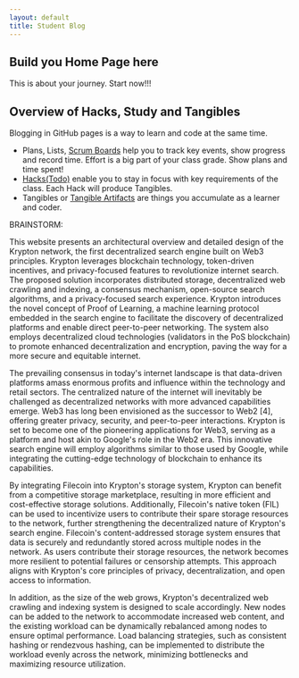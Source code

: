 ```yaml
---
layout: default
title: Student Blog
---
```



## Build you Home Page here 
This is about your journey. Start now!!!

## Overview of Hacks, Study and Tangibles
Blogging in GitHub pages is a way to learn and code at the same time. 

- Plans, Lists, [Scrum Boards](https://clickup.com/blog/scrum-board/) help you to track key events, show progress and record time.  Effort is a big part of your class grade.  Show plans and time spent!
- [Hacks(Todo)](https://levelup.gitconnected.com/six-ultimate-daily-hacks-for-every-programmer-60f5f10feae) enable you to stay in focus with key requirements of the class.  Each Hack will produce Tangibles.
- Tangibles or [Tangible Artifacts](https://en.wikipedia.org/wiki/Artifact_(software_development)) are things you accumulate as a learner and coder. 

BRAINSTORM:

This website presents an architectural overview and detailed design of the Krypton network, the first decentralized search engine built on Web3 principles. Krypton leverages blockchain technology, token-driven incentives, and privacy-focused features to revolutionize internet search. The proposed solution incorporates distributed storage, decentralized web crawling and indexing, a consensus mechanism, open-source search algorithms, and a privacy-focused search experience. Krypton introduces the novel concept of Proof of Learning, a machine learning protocol embedded in the search engine to facilitate the discovery of decentralized platforms and enable direct peer-to-peer networking. The system also employs decentralized cloud technologies (validators in the PoS blockchain) to promote enhanced decentralization and encryption, paving the way for a more secure and equitable internet.

The prevailing consensus in today's internet landscape is that data-driven platforms amass enormous profits and influence within the technology and retail sectors. The centralized nature of the internet will inevitably be challenged as decentralized networks with more advanced capabilities emerge. Web3 has long been envisioned as the successor to Web2 [4], offering greater privacy, security, and peer-to-peer interactions. Krypton is set to become one of the pioneering applications for Web3, serving as a platform and host akin to Google's role in the Web2 era. This innovative search engine will employ algorithms similar to those used by Google, while integrating the cutting-edge technology of blockchain to enhance its capabilities.

By integrating Filecoin into Krypton's storage system, Krypton can benefit from a competitive storage marketplace, resulting in more efficient and cost-effective storage solutions. Additionally, Filecoin's native token (FIL) can be used to incentivize users to contribute their spare storage resources to the network, further strengthening the decentralized nature of Krypton's search engine.
Filecoin's content-addressed storage system ensures that data is securely and redundantly stored across multiple nodes in the network. As users contribute their storage resources, the network becomes more resilient to potential failures or censorship attempts. This approach aligns with Krypton's core principles of privacy, decentralization, and open access to information.

In addition, as the size of the web grows, Krypton's decentralized web crawling and indexing system is designed to scale accordingly. New nodes can be added to the network to accommodate increased web content, and the existing workload can be dynamically rebalanced among nodes to ensure optimal performance. Load balancing strategies, such as consistent hashing or rendezvous hashing, can be implemented to distribute the workload evenly across the network, minimizing bottlenecks and maximizing resource utilization.



